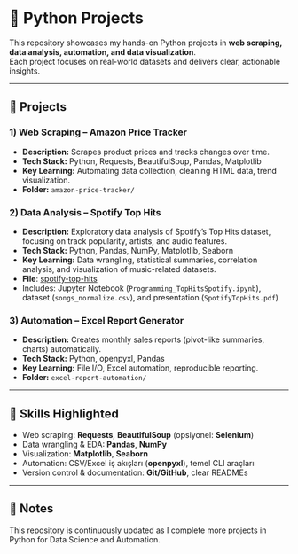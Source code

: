 # 🐍 Python Projects

This repository showcases my hands-on Python projects in **web scraping, data analysis, automation, and data visualization**.  
Each project focuses on real-world datasets and delivers clear, actionable insights.

---

## 📂 Projects

### 1) Web Scraping – Amazon Price Tracker
- **Description:** Scrapes product prices and tracks changes over time.
- **Tech Stack:** Python, Requests, BeautifulSoup, Pandas, Matplotlib
- **Key Learning:** Automating data collection, cleaning HTML data, trend visualization.
- **Folder:** `amazon-price-tracker/`

### 2) Data Analysis – Spotify Top Hits
- **Description:** Exploratory data analysis of Spotify’s Top Hits dataset, focusing on track popularity, artists, and audio features.
- **Tech Stack:** Python, Pandas, NumPy, Matplotlib, Seaborn
- **Key Learning:** Data wrangling, statistical summaries, correlation analysis, and visualization of music-related datasets.
- **File**: [spotify-top-hits](./spotify-top-hits)
- Includes: Jupyter Notebook (`Programming_TopHitsSpotify.ipynb`), dataset (`songs_normalize.csv`), and presentation (`SpotifyTopHits.pdf`)

### 3) Automation – Excel Report Generator
- **Description:** Creates monthly sales reports (pivot-like summaries, charts) automatically.
- **Tech Stack:** Python, openpyxl, Pandas
- **Key Learning:** File I/O, Excel automation, reproducible reporting.
- **Folder:** `excel-report-automation/`

---

## 🚀 Skills Highlighted
- Web scraping: **Requests**, **BeautifulSoup** (opsiyonel: **Selenium**)
- Data wrangling & EDA: **Pandas**, **NumPy**
- Visualization: **Matplotlib**, **Seaborn**
- Automation: CSV/Excel iş akışları (**openpyxl**), temel CLI araçları
- Version control & documentation: **Git/GitHub**, clear READMEs

---

## 📌 Notes
This repository is continuously updated as I complete more projects in Python for Data Science and Automation. 
